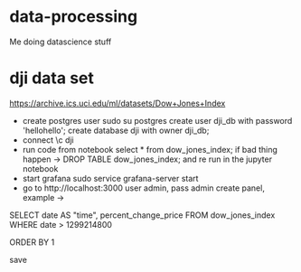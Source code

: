 # data-processing
Me doing datascience stuff

# dji data set
https://archive.ics.uci.edu/ml/datasets/Dow+Jones+Index

- create postgres user
sudo su postgres
create user dji_db with password 'hellohello';
create database dji with owner dji_db;
- connect
\c dji
- run code from notebook
select * from dow_jones_index;
if bad thing happen -> 
DROP TABLE dow_jones_index; 
and re run in the jupyter notebook
- start grafana
sudo service grafana-server start
- go to http://localhost:3000
user admin, pass admin
create panel, example ->

SELECT
  date AS "time",
  percent_change_price
FROM dow_jones_index
WHERE
 date >  1299214800

ORDER BY 1

save
